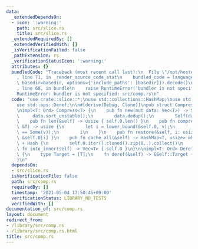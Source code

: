 ```yaml
---
data:
  _extendedDependsOn:
  - icon: ':warning:'
    path: src/slice.rs
    title: src/slice.rs
  _extendedRequiredBy: []
  _extendedVerifiedWith: []
  _isVerificationFailed: false
  _pathExtension: rs
  _verificationStatusIcon: ':warning:'
  attributes: {}
  bundledCode: "Traceback (most recent call last):\n  File \"/opt/hostedtoolcache/Python/3.9.5/x64/lib/python3.9/site-packages/onlinejudge_verify/documentation/build.py\"\
    , line 71, in _render_source_code_stat\n    bundled_code = language.bundle(stat.path,\
    \ basedir=basedir, options={'include_paths': [basedir]}).decode()\n  File \"/opt/hostedtoolcache/Python/3.9.5/x64/lib/python3.9/site-packages/onlinejudge_verify/languages/user_defined.py\"\
    , line 68, in bundle\n    raise RuntimeError('bundler is not specified: {}'.format(path.as_posix()))\n\
    RuntimeError: bundler is not specified: src/comp.rs\n"
  code: "use crate::slice::*;\nuse std::collections::HashMap;\nuse std::hash::Hash;\n\
    use std::ops::Deref;\n\n#[derive(Debug, Clone)]\npub struct Compress<T: Ord>(Vec<T>);\n\
    \nimpl<T: Ord> Compress<T> {\n    pub fn new(mut data: Vec<T>) -> Self {\n   \
    \     data.sort_unstable();\n        data.dedup();\n        Self(data)\n    }\n\
    \    pub fn len(&self) -> usize { self.0.len() }\n    pub fn compress(&self, v:\
    \ &T) -> usize {\n        let i = lower_bound(&self.0, v);\n        debug_assert!(self.0.get(i)\
    \ == Some(v));\n        i\n    }\n    pub fn restore(&self, i: usize) -> &T {\
    \ &self.0[i] }\n    pub fn cache_all(&self) -> HashMap<T, usize> where T: Clone\
    \ + Hash {\n        self.0.iter().cloned().zip(0..).collect()\n    }\n    pub\
    \ fn into_inner(self) -> Vec<T> { self.0 }\n}\n\nimpl<T: Ord> Deref for Compress<T>\
    \ {\n    type Target = [T];\n    fn deref(&self) -> &Self::Target { &self.0 }\n\
    }\n"
  dependsOn:
  - src/slice.rs
  isVerificationFile: false
  path: src/comp.rs
  requiredBy: []
  timestamp: '2021-05-04 17:50:45+09:00'
  verificationStatus: LIBRARY_NO_TESTS
  verifiedWith: []
documentation_of: src/comp.rs
layout: document
redirect_from:
- /library/src/comp.rs
- /library/src/comp.rs.html
title: src/comp.rs
---
```

